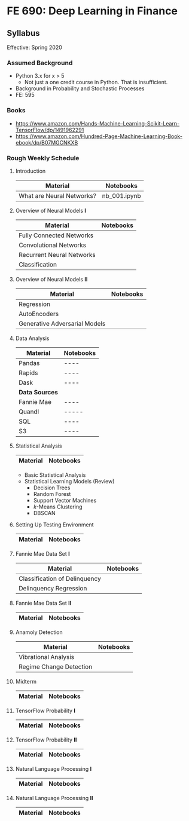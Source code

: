 # FE 690: Deep Learning in Finance

## Syllabus 
Effective: Spring 2020

### Assumed Background
- Python 3.x for x > 5
    - Not just a one credit course in Python. That is insufficient.
- Background in Probability and Stochastic Processes
- FE: 595

### Books
-   https://www.amazon.com/Hands-Machine-Learning-Scikit-Learn-TensorFlow/dp/1491962291
-   https://www.amazon.com/Hundred-Page-Machine-Learning-Book-ebook/dp/B07MGCNKXB


### Rough Weekly Schedule
1.  Introduction
    
    | Material | Notebooks |
    | -------  |  -----    |
    | What are Neural Networks? | nb_001.ipynb|

1. Overview of Neural Models **I**

    | Material | Notebooks |
    | -------  |  -----    |
    | Fully Connected Networks| |
    | Convolutional Networks | |
    | Recurrent Neural Networks | |
    | Classification | |
    
1. Overview of Neural Models **II**

    | Material | Notebooks |
    | -------  |  -----    |
    | Regression | |
    | AutoEncoders | |
    | Generative Adversarial Models | |

1. Data Analysis

    | Material | Notebooks |
    | -------  |  -----    |
    | Pandas | ---- |
    | Rapids | ---- |
    | Dask   | ---- |
    | **Data Sources**   |    |
    | Fannie Mae | ---- |
    | Quandl  | ----- |
    | SQL     | ---- |
    |  S3     | ---- |

1. Statistical Analysis

    | Material | Notebooks |
    | -------  |  -----    |
    - Basic Statistical Analysis
    - Statistical Learning Models (Review)
        - Decision Trees
        - Random Forest
        - Support Vector Machines
        - _k_-Means Clustering
        - DBSCAN

1. Setting Up Testing Environment

    | Material | Notebooks |
    | -------  |  -----    |

1. Fannie Mae Data Set **I**

    | Material | Notebooks |
    | -------  |  -----    |
    | Classification of Delinquency | |
    | Delinquency Regression | |

1. Fannie Mae Data Set **II**

    | Material | Notebooks |
    | -------  |  -----    |
    
1. Anamoly Detection

    | Material | Notebooks |
    | -------  |  -----    |
    | Vibrational Analysis | |
    | Regime Change Detection | |

1. Midterm

    | Material | Notebooks |
    | -------  |  -----    |

1. TensorFlow Probability **I**

    | Material | Notebooks |
    | -------  |  -----    |

1. TensorFlow Probability **II**

    | Material | Notebooks |
    | -------  |  -----    |
    
1. Natural Language Processing **I**

    | Material | Notebooks |
    | -------  |  -----    |
    
1. Natural Language Processing **II**

    | Material | Notebooks |
    | -------  |  -----    |